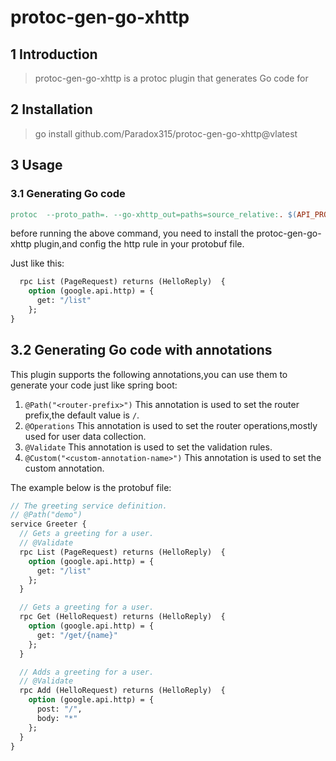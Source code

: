 # protoc-gen-go-xhttp
## 1 Introduction
> protoc-gen-go-xhttp is a protoc plugin that generates Go code for
## 2 Installation
> go install github.com/Paradox315/protoc-gen-go-xhttp@vlatest
## 3 Usage
### 3.1 Generating Go code
```makefile
protoc  --proto_path=. --go-xhttp_out=paths=source_relative:. $(API_PROTO_FILES)
```
before running the above command, you need to install the protoc-gen-go-xhttp plugin,and config the http rule in your protobuf file.

Just like this:
```protobuf
  rpc List (PageRequest) returns (HelloReply)  {
    option (google.api.http) = {
      get: "/list"
    };
}
```
## 3.2 Generating Go code with annotations

This plugin supports the following annotations,you can use them to generate your code just like spring boot:
1. `@Path("<router-prefix>")`
This annotation is used to set the router prefix,the default value is `/`.
2. `@Operations`
This annotation is used to set the router operations,mostly used for user data collection.
3. `@Validate`
This annotation is used to set the validation rules.
4. `@Custom("<custom-annotation-name>")`
This annotation is used to set the custom annotation.

The example below is the protobuf file:
```protobuf
// The greeting service definition.
// @Path("demo")
service Greeter {
  // Gets a greeting for a user.
  // @Validate
  rpc List (PageRequest) returns (HelloReply)  {
    option (google.api.http) = {
      get: "/list"
    };
  }

  // Gets a greeting for a user.
  rpc Get (HelloRequest) returns (HelloReply)  {
    option (google.api.http) = {
      get: "/get/{name}"
    };
  }

  // Adds a greeting for a user.
  // @Validate
  rpc Add (HelloRequest) returns (HelloReply)  {
    option (google.api.http) = {
      post: "/",
      body: "*"
    };
  }
}
```